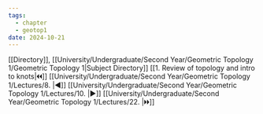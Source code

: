 ```yaml
---
tags:
  - chapter
  - geotop1
date: 2024-10-21
---
```

[[Directory]], [[University/Undergraduate/Second Year/Geometric Topology 1/Geometric Topology 1|Subject Directory]]
[[1. Review of topology and intro to knots|🞀🞀]] [[University/Undergraduate/Second Year/Geometric Topology 1/Lectures/8. |◀]] [[University/Undergraduate/Second Year/Geometric Topology 1/Lectures/10. |▶]] [[University/Undergraduate/Second Year/Geometric Topology 1/Lectures/22. |🞂🞂]]
# 
## 
### 